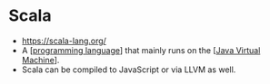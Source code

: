 # Scala

- https://scala-lang.org/
- A [[programming language]] that mainly runs on the [[Java Virtual Machine]].
- Scala can be compiled to JavaScript or via LLVM as well.

[//begin]: # "Autogenerated link references for markdown compatibility"
[programming language]: programming-language "Programming Language"
[Java Virtual Machine]: java-virtual-machine "Java Virtual Machine"
[//end]: # "Autogenerated link references"
